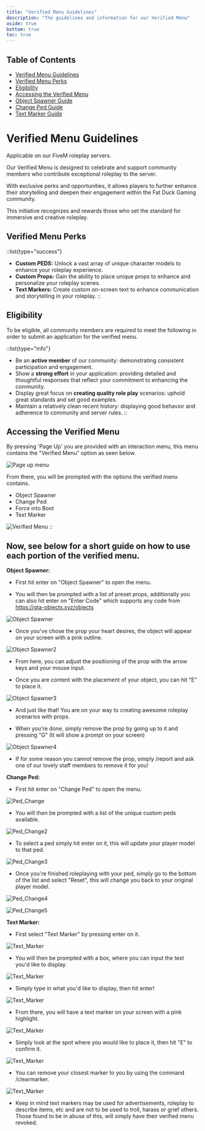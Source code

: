 ```yaml
---
title: "Verified Menu Guidelines"
description: "The guidelines and information for our Verified Menu"
aside: true
bottom: true
toc: true
---
```


## Table of Contents
-   [Verified Menu Guidelines](#verified-menu-guidelines)
-   [Verified Menu Perks](#verified-menu-perks)
-   [Eligibility](#eligibility)
-   [Accessing the Verified Menu](#accessing-the-verified-menu)
-   [Object Spawner Guide](#Object-Spawner)
-   [Change Ped Guide](#change-ped)
-   [Text Marker Guide](#text-marker)

# Verified Menu Guidelines
Applicable on our FiveM roleplay servers.

Our Verified Menu is designed to celebrate and support community members who contribute exceptional roleplay to the server. 

With exclusive perks and opportunities, it allows players to further enhance their storytelling and deepen their engagement within the Fat Duck Gaming community. 

This initiative recognizes and rewards those who set the standard for immersive and creative roleplay.

## Verified Menu Perks

::list{type="success"}
- **Custom PEDS:** Unlock a vast array of unique character models to enhance your roleplay experience.
- **Custom Props:** Gain the ability to place unique props to enhance and personalize your roleplay scenes.
- **Text Markers:** Create custom on-screen text to enhance communication and storytelling in your roleplay.
::

## Eligibility

To be eligible, all community members are required to meet the following in order to submit an application for the verified menu.

::list{type="info"}
- Be an **active member** of our community: demonstrating consistent participation and engagement.
- Show a **strong effort** in your application: providing detailed and thoughtful responses that reflect your commitment to enhancing the community.
- Display great focus on **creating quality role play** scenarios: uphold great standards and set good examples.
- Maintain a relatively clean recent history: displaying good behavior and adherence to community and server rules.
::

## Accessing the Verified Menu

By pressing 'Page Up' you are provided with an interaction menu, this menu contains the "Verified Menu" option as seen below.

![Page up menu](https://cdn.fatduckgaming.com/02dc1a0e-fc2c-4361-b351-f5d1933070d0_1726660338905.png)

From there, you will be prompted with the options the verified menu contains.

- Object Spawner
- Change Ped
- Force into Boot
- Text Marker

![Verified Menu](https://i.imgur.com/IqNAh3N.png)
::

## Now, **see below** for a short guide on how to use each portion of the verified menu.

**Object Spawner:** 

- First hit enter on "Object Spawner" to open the menu.

- You will then be prompted with a list of preset props, additionally you can also hit enter on "Enter Code" which supports any code from https://gta-objects.xyz/objects

![Object Spawner](https://i.imgur.com/P9O0vTY.png)

- Once you've chose the prop your heart desires, the object will appear on your screen with a pink outline.

![Object Spawner2](https://i.imgur.com/r5cvYBx.png)

- From here, you can adjust the positioning of the prop with the arrow keys and your mouse input.

- Once you are content with the placement of your object, you can hit "E" to place it.

![Object Spawner3](https://i.imgur.com/fowUy3N.png) 

- And just like that! You are on your way to creating awesome roleplay scenarios with props.

- When you're done, simply remove the prop by going up to it and pressing "G" (It will show a prompt on your screen)

![Object Spawner4](https://i.imgur.com/QGbnizm.png) 

- If for some reason you cannot remove the prop, simply /report and ask one of our lovely staff members to remove it for you!

**Change Ped:**

- First hit enter on "Change Ped" to open the menu.

![Ped_Change](https://i.imgur.com/QLuYumQ.png)

- You will then be prompted with a list of the unique custom peds available.

![Ped_Change2](https://i.imgur.com/SJxoGVF.png)

- To select a ped simply hit enter on it, this will update your player model to that ped.

![Ped_Change3](https://i.imgur.com/0y1UOc8.png)

- Once you're finished roleplaying with your ped, simply go to the bottom of the list and select "Reset", this will change you back to your original player model.

![Ped_Change4](https://i.imgur.com/6kMZXf2.png)

![Ped_Change5](https://i.imgur.com/0niD0Zz.png)

**Text Marker:** 

- First select "Text Marker" by pressing enter on it.

![Text_Marker](https://i.imgur.com/npZsNnd.png)

- You will then be prompted with a box, where you can input the text you'd like to display.

![Text_Marker](https://i.imgur.com/l4IKCky.png)

- Simply type in what you'd like to display, then hit enter!

![Text_Marker](https://i.imgur.com/pIQgLvL.png)

- From there, you will have a text marker on your screen with a pink highlight.

![Text_Marker](https://i.imgur.com/ObiM2Q6.png)

- Simply look at the spot where you would like to place it, then hit "E" to confirm it.

![Text_Marker](https://i.imgur.com/x4utcjw.png)

- You can remove your closest marker to you by using the command /clearmarker.

![Text_Marker](https://i.imgur.com/yTviTQQ.png)

- Keep in mind text markers may be used for advertisements, roleplay to describe items, etc and are not to be used to troll, harass or grief others. Those found to be in abuse of this, will simply have their verified menu revoked.



